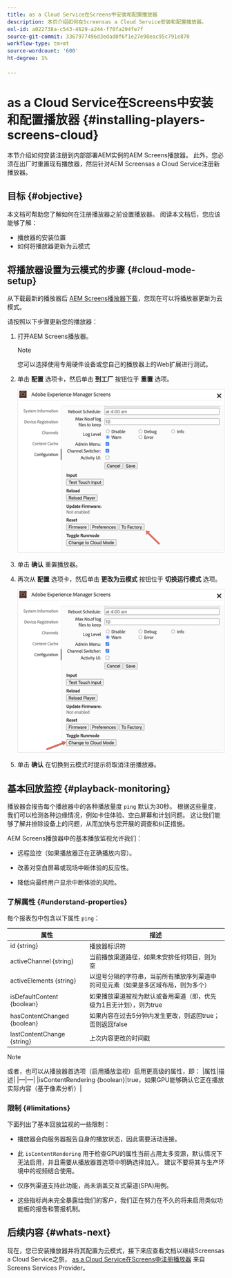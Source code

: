 ```yaml
---
title: as a Cloud Service在Screens中安装和配置播放器
description: 本页介绍如何在Screensas a Cloud Service安装和配置播放器。
exl-id: a022738a-c543-4629-a244-f70fa294fe7f
source-git-commit: 3367977496d3edad0f6f1e27e98eac95c791e870
workflow-type: tm+mt
source-wordcount: '600'
ht-degree: 1%

---
```


# as a Cloud Service在Screens中安装和配置播放器 {#installing-players-screens-cloud}

本节介绍如何安装注册到内部部署AEM实例的AEM Screens播放器。 此外，您必须在出厂时重置现有播放器，然后针对AEM Screensas a Cloud Service注册新播放器。

## 目标 {#objective}

本文档可帮助您了解如何在注册播放器之前设置播放器。 阅读本文档后，您应该能够了解：

* 播放器的安装位置
* 如何将播放器更新为云模式

## 将播放器设置为云模式的步骤 {#cloud-mode-setup}

从下载最新的播放器后 [AEM Screens播放器下载](https://download.macromedia.com/screens/)，您现在可以将播放器更新为云模式。

请按照以下步骤更新您的播放器：

1. 打开AEM Screens播放器。

   >[!NOTE]
   >您可以选择使用专用硬件设备或您自己的播放器上的Web扩展进行测试。

1. 单击 **配置** 选项卡，然后单击 **到工厂** 按钮位于 **重置** 选项。

   ![图像](/help/screens-cloud/assets/player/installplayer-2.png)

1. 单击 **确认** 重置播放器。

1. 再次从 **配置** 选项卡，然后单击 **更改为云模式** 按钮位于 **切换运行模式** 选项。

   ![图像](/help/screens-cloud/assets/player/installplayer-1.png)

1. 单击 **确认** 在切换到云模式时提示将取消注册播放器。

## 基本回放监控 {#playback-monitoring}

播放器会报告每个播放器中的各种播放量度 `ping` 默认为30秒。 根据这些量度，我们可以检测各种边缘情况，例如卡住体验、空白屏幕和计划问题。 这让我们能够了解并排除设备上的问题，从而加快与您开展的调查和纠正措施。

AEM Screens播放器中的基本播放监视允许我们：

* 远程监控（如果播放器正在正确播放内容）。

* 改善对空白屏幕或现场中断体验的反应性。

* 降低向最终用户显示中断体验的风险。

### 了解属性 {#understand-properties}

每个报表包中包含以下属性 `ping`：

| 属性 | 描述 |
|---|---|
| id {string} | 播放器标识符 |
| activeChannel {string} | 当前播放渠道路径，如果未安排任何项目，则为空 |
| activeElements {string} | 以逗号分隔的字符串，当前所有播放序列渠道中的可见元素（如果是多区域布局，则为多个） |
| isDefaultContent {boolean} | 如果播放渠道被视为默认或备用渠道（即，优先级为1且无计划），则为true |
| hasContentChanged {boolean} | 如果内容在过去5分钟内发生更改，则返回true；否则返回false |
| lastContentChange {string} | 上次内容更改的时间戳 |

>[!NOTE]
>或者，也可以从播放器首选项（启用播放监视）启用更高级的属性，即：
>|属性|描述|
>|—|—|
>|isContentRendering {boolean}|true，如果GPU能够确认它正在播放实际内容（基于像素分析）|

### 限制 {#limitations}

下面列出了基本回放监视的一些限制：

* 播放器会向服务器报告自身的播放状态，因此需要活动连接。

* 此 `isContentRendering` 用于检查GPU的属性当前占用太多资源，默认情况下无法启用，并且需要从播放器首选项中明确选择加入。 建议不要将其与生产环境中的视频结合使用。

* 仅序列渠道支持此功能，尚未涵盖交互式渠道(SPA)用例。

* 这些指标尚未完全暴露给我们的客户，我们正在努力在不久的将来启用类似功能板的报告和警报机制。

## 后续内容 {#whats-next}

现在，您已安装播放器并将其配置为云模式，接下来应查看文档以继续Screensas a Cloud Service之旅， [as a Cloud Service在Screens中注册播放器](/help/screens-cloud/managing-players-registration/registering-players-screens-cloud.md) 来自Screens Services Provider。

